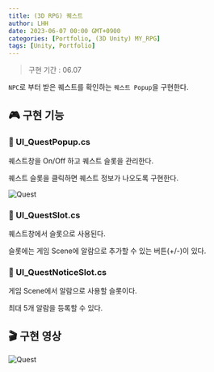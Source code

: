 ```yaml
---
title: (3D RPG) 퀘스트
author: LHH
date: 2023-06-07 00:00 GMT+0900
categories: [Portfolio, (3D Unity) MY_RPG]
tags: [Unity, Portfolio]
---
```


> 구현 기간 : 06.07

`NPC`로 부터 받은 퀘스트를 확인하는 `퀘스트 Popup`을 구현한다.

## 🎮 구현 기능
### 📝 UI_QuestPopup.cs
퀘스트창을 On/Off 하고 퀘스트 슬롯을 관리한다.

퀘스트 슬롯을 클릭하면 퀘스트 정보가 나오도록 구현한다.

![Quest](https://github.com/LHuHyeon/LHuHyeon.github.io/assets/110723307/914ccafd-da05-4253-adc6-ce2a20b3a133)

### 📝 UI_QuestSlot.cs
퀘스트창에서 슬롯으로 사용된다.

슬롯에는 게임 Scene에 알람으로 추가할 수 있는 버튼(+/-)이 있다.

### 📝 UI_QuestNoticeSlot.cs
게임 Scene에서 알람으로 사용할 슬롯이다.

최대 5개 알람을 등록할 수 있다.

## 🎬 구현 영상
![Quest](https://github.com/LHuHyeon/LHuHyeon.github.io/assets/110723307/bd2b3a43-4104-4be4-8120-c696a99ca240)
